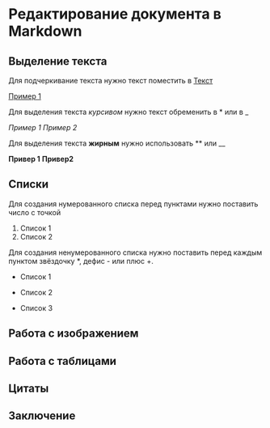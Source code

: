 # Редактирование документа в Markdown

## Выделение текста
Для подчеркивание текста нужно текст поместить в <u>Текст</u>

<u>Пример 1</u>

Для выделения текста *курсивом* нужно текст обременить в * или в _

*Пример 1* _Пример 2_

Для выделения текста **жирным** нужно использовать ** или __

**Привер 1** __Привер2__


## Списки

Для создания нумерованного списка перед пунктами нужно поставить число с точкой

1. Список 1
2. Список 2

Для создания ненумерованного списка нужно поставить перед каждым пунктом звёздочку *, дефис - или плюс +.

* Список 1
- Список 2
+ Список 3

## Работа с изображением

## Работа с таблицами

## Цитаты

## Заключение